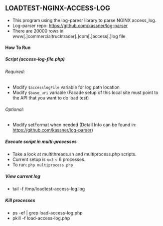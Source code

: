 
## LOADTEST-NGINX-ACCESS-LOG
- This program using the log-paresr library to parse NGINX access_log.
- Log-parser repo: https://github.com/kassner/log-parser
- There are 20000 rows in www[.]commercialtrucktrader[.]com[.]access[.]log file

#### How To Run
##### Script (access-log-file.php)

###### Required:
- Modify `$accesslogFile` variable for log path location
- Modify `$base_uri` variable (Facade setup of this local site must point to the API that you want to do load test)

###### Optional:
- Modify setFormat when needed (Detail Info can be found in: https://github.com/kassner/log-parser)

##### Execute script in multi-processes 
- Take a look at multithreads.sh and multiprocess.php scripts. 
- Current setup is `n=3` ~ 6 processes.
- To run: `php multiprocess.php`

##### View current log
- tail -f /tmp/loadtest-access-log.log

##### Kill processes
- ps -ef | grep load-access-log.php
- pkill -f load-access-log.php
